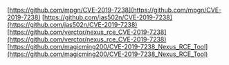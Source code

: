 [https://github.com/mpgn/CVE-2019-7238](https://github.com/mpgn/CVE-2019-7238)
[https://github.com/jas502n/CVE-2019-7238](https://github.com/jas502n/CVE-2019-7238)
[https://github.com/verctor/nexus_rce_CVE-2019-7238](https://github.com/verctor/nexus_rce_CVE-2019-7238)
[https://github.com/magicming200/CVE-2019-7238_Nexus_RCE_Tool](https://github.com/magicming200/CVE-2019-7238_Nexus_RCE_Tool)
